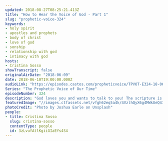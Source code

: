 ```yaml
---
updated: 2018-08-27T08:25:21.413Z
title: "How to Hear the Voice of God - Part 1"
slug: "prophetic-voice-324"
keywords:
- holy spirit
- apostles and prophets
- body of christ
- love of god
- sonship
- relationship with god
- intimacy with god
hosts:
- Cristina Sosso
showTranscript: false
originalAirDate: "2018-06-09"
date: 2018-06-10T19:00:00.000Z
audioLink: "https://episodes.castos.com/propheticvoice/TPVOT-E324-18-06-09-10-How-to-Hear-the-Voice-of-God.mp3"
Series: "The Prophetic Voice of Our Time"
episodeNumber: 324
description: "God loves you and wants to talk to you! The scripture is very clear in Psalm 95:7-8 and Hebrews 3:7-8 \"Today if you hear His voice, harden not your hearts.\" You will hear from the mouths of many Christians who have been Christians for a long long time and even some leaders how the devil is talking to them, and they recognize the voice of the devil but they cannot hear or recognize the voice of God? So this the issue I must confront: why do you recognize the voice of Satan and you do not recognize the voice of God? Jesus said that those who belong to Him hear His voice and to the voice of a stranger they will not follow. John 10:1-5."
featuredImage: "//images.ctfassets.net/vfgh62eq5a4k/4VzlhQyX6g4MWkUeQ4I4S0/2b3bece059f5f7a8e45f29f15d71dfec/joshua-earle-234850-unsplash.jpg"
photoCredit: "Photo by Joshua Earle on Unsplash"
people:
- title: Cristina Sosso
  slug: cristina-sosso
  contentType: people
  id: 3zLvufAtlKgiiGIaEYs4S4
---
```


